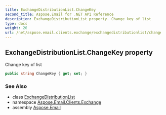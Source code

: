 ```yaml
---
title: ExchangeDistributionList.ChangeKey
second_title: Aspose.Email for .NET API Reference
description: ExchangeDistributionList property. Change key of list
type: docs
weight: 20
url: /net/aspose.email.clients.exchange/exchangedistributionlist/changekey/
---
```

## ExchangeDistributionList.ChangeKey property

Change key of list

```csharp
public string ChangeKey { get; set; }
```

### See Also

* class [ExchangeDistributionList](../)
* namespace [Aspose.Email.Clients.Exchange](../../exchangedistributionlist/)
* assembly [Aspose.Email](../../../)


